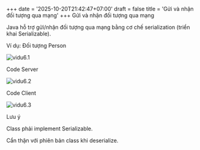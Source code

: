 +++
date = '2025-10-20T21:42:47+07:00'
draft = false
title = 'Gửi và nhận đối tượng qua mạng'
+++
Gửi và nhận đối tượng qua mạng

Java hỗ trợ gửi/nhận đối tượng qua mạng bằng cơ chế serialization (triển khai Serializable).

Ví dụ: Đối tượng Person

![vidu6.1](/images/vd6_1.png)

Code Server

![vidu6.2](/images/vd6_2.png)

Code Client

![vidu6.3](/images/vd6_3.png)

Lưu ý





Class phải implement Serializable.



Cẩn thận với phiên bản class khi deserialize.